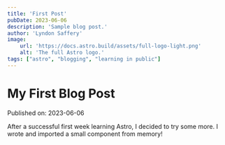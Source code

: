 ```yaml
---
title: 'First Post'
pubDate: 2023-06-06
description: 'Sample blog post.'
author: 'Lyndon Saffery'
image:
    url: 'https://docs.astro.build/assets/full-logo-light.png' 
    alt: 'The full Astro logo.'
tags: ["astro", "blogging", "learning in public"]
---
```

# My First Blog Post

Published on: 2023-06-06

After a successful first week learning Astro, I decided to try some more. I wrote and imported a small component from memory!